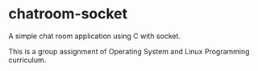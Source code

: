 # chatroom-socket
A simple chat room application  using C with socket.

This is a group assignment of Operating System and Linux Programming curriculum.
